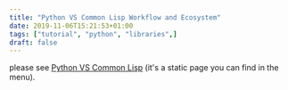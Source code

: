 ```yaml
---
title: "Python VS Common Lisp Workflow and Ecosystem"
date: 2019-11-06T15:21:53+01:00
tags: ["tutorial", "python", "libraries",]
draft: false
---
```


please see [Python VS Common Lisp](/pythonvslisp/) (it's a static page you can find in the menu).
